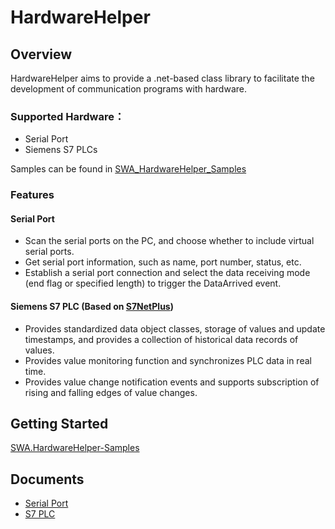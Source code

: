 ﻿# HardwareHelper

## Overview
HardwareHelper aims to provide a .net-based class library to facilitate the development of communication programs with hardware.

### Supported Hardware：
* Serial Port
* Siemens S7 PLCs

Samples can be found in [SWA_HardwareHelper_Samples](https://github.com/SWA-Info/SWA_HardwareHelper_Samples)

### Features

#### Serial Port
* Scan the serial ports on the PC, and choose whether to include virtual serial ports.
* Get serial port information, such as name, port number, status, etc.
* Establish a serial port connection and select the data receiving mode (end flag or specified length) to trigger the DataArrived event.

#### Siemens S7 PLC (Based on [S7NetPlus](https://github.com/S7NetPlus/s7netplus))
* Provides standardized data object classes, storage of values ​​and update timestamps, and provides a collection of historical data records of values.
* Provides value monitoring function and synchronizes PLC data in real time.
* Provides value change notification events and supports subscription of rising and falling edges of value changes.

## Getting Started
[SWA.HardwareHelper-Samples](https://github.com/SWA-Info/SWA_HardwareHelper_Samples)

## Documents
* [Serial Port](SWA.HardwareHelper/Documents/SerialPort.md)
* [S7 PLC](SWA.HardwareHelper/Documents/S7Plc.md)